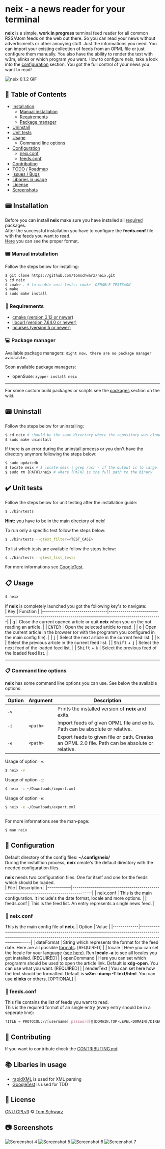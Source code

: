 # neix - a news reader for your terminal
**neix** is a simple, **work in progress** terminal feed reader for all common RSS/Atom feeds on the web out there.
So you can read your news without advertisments or other annoying stuff. Just the informations you need. 
You can import your existing collection of feeds from an OPML file or just configure them manually. 
You also have the ability to render the text with w3m, elinks or which program you want. 
How to configure neix, take a look into the [configuration](#wrench-configuration) section.
You got the full control of your news you want to read! 

![neix 0.1.2 GIF](screenshots/neix-0.1.2.gif)

## :page_facing_up: Table of Contents
- [Installation](#pager-installation)
	- [Manual installation](#pager-manual-installation)
	- [Requirements](#bookmark_tabs-requirements)
	- [Package manager](#computer-package-manager)
- [Uninstall](#pager-uninstall)
- [Unit tests](#heavy_check_mark-unit-tests)
- [Usage](#clipboard-usage)
    - [Command line options](#clipboard-command-line-options)
- [Configuration](#wrench-configuration)
	- [neix.conf](#nut_and_bolt-neixconf)
	- [feeds.conf](#nut_and_bolt-feedsconf)
- [Contributing](#memo-contributing)
- [TODO / Roadmap](https://github.com/tomschwarz/neix/blob/master/TODO.md)
- [Issues / Bugs](https://github.com/tomschwarz/neix/issues)
- [Libaries in usage](#books-libaries-in-usage)
- [License](#scroll-license)
- [Screenshots](#camera-screenshots)

## :pager: Installation
Before you can install **neix** make sure you have installed all [required](#bookmark_tabs-requirements) packages.  
After the successful installation you have to configure the **feeds.conf** 
file with the feeds you want to read.  
[Here](#nut_and_bolt-feedsconf) you can see the proper format.

### :pager: Manual installation 
Follow the steps below for installing:  
```bash
$ git clone https://github.com/tomschwarz/neix.git  
$ cd neix  
$ cmake . # to enable unit-tests: cmake -DENABLE-TESTS=ON  
$ make  
$ sudo make install
```

### :bookmark_tabs: Requirements
- [cmake (version 3.12 or newer)](https://cmake.org/download/)
- [libcurl (version 7.64.0 or newer)](http://curl.haxx.se/download.html)
- [ncurses (version 5 or newer)](https://invisible-island.net/ncurses/#downloads)

### :computer: Package manager
Available package managers:
`Right now, there are no package manager available.`  

Soon available package managers:
- openSuse: `zypper install neix`

---

For some custom build packages or scripts see the [packages](https://github.com/tomschwarz/neix/wiki/Install-packages) section on the wiki.

## :pager: Uninstall
Follow the steps below for uninstalling:  
```bash
$ cd neix # should be the same directory where the repository was cloned into  
$ sudo make uninstall
```

If there is an error during the uninstall process or you don't have the 
directory anymore following the steps below:  
```bash
$ sudo updatedb  
$ locate neix # $ locate neix | grep /usr - if the output is to large  
$ sudo rm {PATH}/neix # where {PATH} is the full path to the binary  
```

## :heavy_check_mark: Unit tests
Follow the steps below for unit testing after the installation guide:  
```bash
$ ./bin/tests    
```
**Hint:** you have to be in the main directory of neix! 

To run only a specific test follow the steps below:  
```bash
$ ./bin/tests --gtest_filter=<TEST_CASE>
```

To list which tests are available follow the steps below:
```bash
$ ./bin/tests --gtest_list_tests
```

For more informations see [GoogleTest](https://github.com/google/googletest).

## :clipboard: Usage
```bash
$ neix
```
If **neix** is completely launched you got the following key's to navigate:  
| Key                             | Function                                                                                               | 
|---------------------------------|--------------------------------------------------------------------------------------------------------|
| <kbd>q</kbd>                    | Close the current opened article or quit **neix** when you on the not reading an article.              | 
| <kbd>ENTER</kbd>                | Open the selected article to read.                                                                     | 
| <kbd>o</kbd>                    | Open the current article in the browser (or with the programm you configured in the main config file). | 
| <kbd>j</kbd>                    | Select the next article in the current feed list.                                                      | 
| <kbd>k</kbd>                    | Select the previous article in the current feed list.                                                  | 
| <kbd>Shift</kbd> + <kbd>j</kbd> | Select the next feed of the loaded feed list.                                                          | 
| <kbd>Shift</kbd> + <kbd>k</kbd> | Select the previous feed of the loaded feed list.                                                      |

---

### :clipboard: Command line options
**neix** has some command line options you can use. 
See below the available options:

| Option        | Argument | Description                                                                                      |
|---------------|----------|--------------------------------------------------------------------------------------------------|
| <kbd>-v</kbd> | `-`      | Prints the installed version of **neix** and exits.                                              | 
| <kbd>-i</kbd> | `<path>` | Import feeds of given OPML file and exits. Path can be absolute or relative.                     |
| <kbd>-e</kbd> | `<path>` | Export feeds to given file or path. Creates an OPML 2.0 file. Path can be absolute or relative.  |

Usage of option `-v`:
```bash
$ neix -v
```

Usage of option `-i`:
```bash
$ neix -i ~/Downloads/import.xml
```

Usage of option `-e`:
```bash
$ neix -e ~/Downloads/export.xml
```

---

For more informations see the man-page:  
```bash
$ man neix
```

## :wrench: Configuration
Default directory of the config files: **~/.config/neix/**   
During the installtion process, **neix** create's the default directory with the needed configuration files.  

**neix** needs two configuration files. One for itself and one for the feeds which should be loaded.  
| File       | Description                                                                            |
|------------|----------------------------------------------------------------------------------------|
| neix.conf  | This is the main configuration. It include's the date format, locale and more options. |
| feeds.conf | This is the feed list. An entry represents a single news feed.                         |

### :nut_and_bolt: neix.conf
This is the main config file of **neix**.
| Option      | Value                                                                                                                                                                             |
|-------------|-----------------------------------------------------------------------------------------------------------------------------------------------------------------------------------|
| dateFormat  | String which represents the format for the feed date. Here are all possible [formats](http://www.cplusplus.com/reference/iomanip/put_time/). [REQUIRED]                           |
| locale      | Here you can set the locale for your language ([see here](http://cplusplus.com/reference/clocale/setlocale/)). Run **locale -a** to see all locales you got installed. [REQUIRED] |
| openCommand | Here you can set which programm should be used to open the article link. Default is **xdg-open**. You can use what you want. [REQUIRED]                                           |
| renderText  | You can set here how the text should be formatted. Default is **w3m -dump -T text/html**. You can use **elinks** or others. [OPTIONAL]                                            |

### :nut_and_bolt: feeds.conf
This file contains the list of feeds you want to read.  
This is the required format of an single entry (every entry should be in a seperate line):  
```bash
TITLE = PROTOCOL://[username[:password]@]DOMAIN.TOP-LEVEL-DOMAIN[/DIRECTORIES[/FILE]]   
```

## :memo: Contributing
If you want to contribute check the [CONTRIBUTING.md](https://github.com/tomschwarz/neix/blob/master/.github/CONTRIBUTING.md)  

## :books: Libaries in usage
- [rapidXML](http://rapidxml.sourceforge.net/) is used for XML parsing
- [GoogleTest](https://github.com/google/googletest) is used for TDD

## :scroll: License
[GNU GPLv3](https://choosealicense.com/licenses/gpl-3.0/) © [Tom Schwarz](https://github.com/tomschwarz)

## :camera: Screenshots
![Screenshot 4](screenshots/screenshot-1.png)
![Screenshot 5](screenshots/screenshot-2.png)
![Screenshot 6](screenshots/screenshot-3.png)
![Screenshot 7](screenshots/screenshot-4.png)
